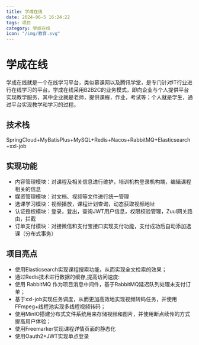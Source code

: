 ```yaml
---
title: 学成在线
date: 2024-06-5 16:24:22
tags: 项目
category: 学成在线
icon: "/img/教育.svg"
---
```


<!--more--->

# 学成在线

学成在线就是一个在线学习平台，类似慕课网以及腾讯学堂，是专门针对IT行业进行在线学习的平台。学成在线采用B2B2C的业务模式，即向企业与个人提供平台实现教学服务，其中企业就是老师，提供课程，作业，考试等；个人就是学生，通过平台实现教学和学习的过程。

## 技术栈

SpringCloud+MyBatisPlus+MySQL+Redis+Nacos+RabbitMQ+Elasticsearch+xxl-job

## 实现功能

- 内容管理模块：对课程及相关信息进行维护，培训机构登录机构端，编辑课程相关的信息
- 媒资管理模块：对文档、视频等文件进行统一管理
- 选课学习模块：视频播放，课程计划查询，动态获取视频地址
- 认证授权模块：登录，登出，查询JWT用户信息，权限校验管理，Zuul网关路由，拦截
- 订单支付模块：对接微信和支付宝接口实现支付功能，支付成功后自动添加选课（分布式事务）

## 项目亮点

- 使用Elasticsearch实现课程搜索功能，从而实现全文检索的效果；
- 通过Redis技术进行数据的缓存,提高访问速度:
- 使用 RabbitMQ 作为项目消息中间件，基于RabbitMQ延迟队列处理未支付订单；
- 基于xxl-job实现任务调度，从而更加高效地实现视频转码任务，并使用FFmpeg+线程池实现多线程视频转码；
- 使用MinIO搭建分布式文件系统用来存储视频和图片，并使用断点续传的方式提高用户体验；
- 使用Freemarker实现课程详情页面的静态化
- 使用Oauth2+JWT实现单点登录
